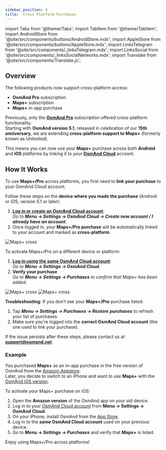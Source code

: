 ```yaml
---
sidebar_position: 4
title:  Cross Platform Purchases
---
```


import Tabs from '@theme/Tabs';
import TabItem from '@theme/TabItem';
import AndroidStore from '@site/src/components/buttons/AndroidStore.mdx';
import AppleStore from '@site/src/components/buttons/AppleStore.mdx';
import LinksTelegram from '@site/src/components/_linksTelegram.mdx';
import LinksSocial from '@site/src/components/_linksSocialNetworks.mdx';
import Translate from '@site/src/components/Translate.js';


## Overview

The following products now support cross-platform access:
- **OsmAnd Pro** subscription  
- **Maps+** subscription  
- **Maps+** in-app purchase

Previously, only the [**OsmAnd Pro**](../personal/osmand-cloud.md#cross-platform) subscription offered cross-platform functionality.  
Starting with **OsmAnd version 5.1**, released in celebration of our **15th anniversary**, we are extending **cross-platform support to Maps+** (formerly known as *Unlimited*).

This means you can now use your **Maps+** purchase across both **Android** and **iOS** platforms by linking it to your [**OsmAnd Cloud**](../personal/osmand-cloud.md#login) account.


## How It Works

To use **Maps+/Pro** across platforms, you first need to **link your purchase** to your OsmAnd Cloud account.

Follow these steps on the **device where you made the purchase** (Android or iOS, version 5.1 or later):
1. [**Log in or create an OsmAnd Cloud account**](../personal/osmand-cloud.md#login):  
   _Go to **Menu → Settings → OsmAnd Cloud → Create new account / I already have an account**_.
2. Once logged in, your **Maps+/Pro purchase** will be automatically linked to your account and marked as **cross-platform**.

![Maps+ cross](@site/static/img/purchases/cloud_activation.png)



To activate Maps+/Pro on a different device or platform:  
1. [**Log in using the same OsmAnd Cloud account**](../personal/osmand-cloud.md#login):  
   _Go to **Menu → Settings → OsmAnd Cloud**._
2. **Verify your purchase**  
   _Go to **Menu → Settings → Purchases** to confirm that Maps+ has been added._

![Maps+ cross](@site/static/img/purchases/cross_purchase.png) 
![Maps+ cross](@site/static/img/purchases/cross_purchase_1.png)


**Troubleshooting**:
If you don’t see your **Maps+/Pro** purchase listed:

1. Tap _**Menu → Settings → Purchases → Restore purchases**_ to refresh your list of purchases.
2. Make sure you're logged into the **correct OsmAnd Cloud account** (the one used to link your purchase).

If the issue persists after these steps, please contact us at **support@osmand.net**.


### Example

You purchased **Maps+** as an in-app purchase in the free version of OsmAnd from the [Amazon Appstore](https://www.amazon.com/OsmAnd-Maps-Navigation/dp/B00D0SA8I8).  
Later, you decide to switch to an iPhone and want to use **Maps+** with the [OsmAnd iOS version](https://apps.apple.com/app/osmand-maps-travel-navigate/id934850257).

To activate your Maps+ purchase on iOS:

1. Open the **Amazon version** of the OsmAnd app on your old device.
2. Log in to your [OsmAnd Cloud account](../personal/osmand-cloud.md#login) from **Menu → Settings → OsmAnd Cloud**.
3. On your iPhone, install OsmAnd from the [App Store](https://apps.apple.com/app/osmand-maps-travel-navigate/id934850257).
4. Log in to the **same OsmAnd Cloud account** used on your previous device.
5. Go to _**Menu → Settings → Purchases**_ and verify that **Maps+** is listed.

Enjoy using Maps+/Pro across platforms!
